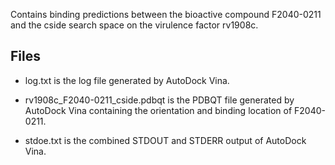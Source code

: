 Contains binding predictions between the bioactive compound F2040-0211 and the cside search space on the virulence factor rv1908c.

## Files

- log.txt is the log file generated by AutoDock Vina.

- rv1908c_F2040-0211_cside.pdbqt is the PDBQT file generated by AutoDock Vina containing the orientation and binding location of F2040-0211.

- stdoe.txt is the combined STDOUT and STDERR output of AutoDock Vina.

